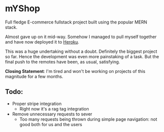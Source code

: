 # mYShop

Full fledge E-commerce fullstack project built using the popular MERN stack.

Almost gave up on it mid-way. Somehow I managed to pull myself together and have now deployed it to [Heroku](https://kashop.herokuapp.com/).

This was a huge undertaking without a doubt. Definitely the biggest project so far. Hence the development was even more painstaking of a task. But the final push to the remotes have been, as usual, satisfying.

**Closing Statement**: I'm tired and won't be working on projects of this magnitude for a few months.

## Todo:

- Proper stripe integration
  - Right now it's a rag tag integration
- Remove unnecessary requests to sever
  - Too many requests being thrown during simple page navigation: not good both for us and the users
